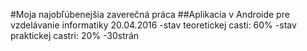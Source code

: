 ﻿#Moja najobľúbenejšia zaverečná práca
##Aplikacia v Androide pre vzdelávanie informatiky
 20.04.2016
-stav teoretickej casti: 60%
-stav praktickej castri: 20%
-30strán
